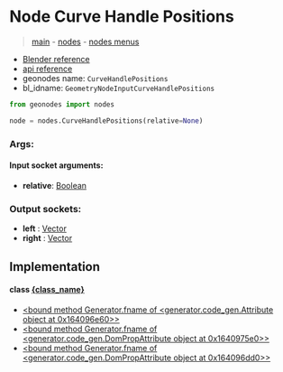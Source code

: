 # Node Curve Handle Positions

> [main](../structure.md) - [nodes](nodes.md) - [nodes menus](nodes_menus.md)

- [Blender reference](https://docs.blender.org/manual/en/latest/modeling/geometry_nodes/curve/curve_handle_position.html)
- [api reference](https://docs.blender.org/api/current/bpy.types.GeometryNodeInputCurveHandlePositions.html)
- geonodes name: `CurveHandlePositions`
- bl_idname: `GeometryNodeInputCurveHandlePositions`

```python
from geonodes import nodes

node = nodes.CurveHandlePositions(relative=None)
```

### Args:

#### Input socket arguments:

- **relative**: [Boolean](Boolean.md)

### Output sockets:

- **left** : [Vector](Vector.md)
- **right** : [Vector](Vector.md)

## Implementation

#### class [{class_name}]({class_name}.md)

 - [<bound method Generator.fname of <generator.code_gen.Attribute object at 0x164096e60>>](ControlPoint.md#handle_positions)
 - [<bound method Generator.fname of <generator.code_gen.DomPropAttribute object at 0x1640975e0>>](ControlPoint.md#left_handle_positions-property)
 - [<bound method Generator.fname of <generator.code_gen.DomPropAttribute object at 0x164096dd0>>](ControlPoint.md#right_handle_positions-property)
